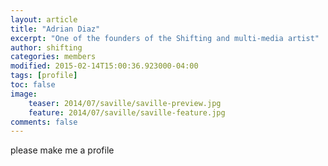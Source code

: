 ```yaml
---
layout: article
title: "Adrian Diaz"
excerpt: "One of the founders of the Shifting and multi-media artist"
author: shifting
categories: members
modified: 2015-02-14T15:00:36.923000-04:00
tags: [profile]
toc: false
image:
	teaser: 2014/07/saville/saville-preview.jpg
	feature: 2014/07/saville/saville-feature.jpg
comments: false
---
```


please make me a profile 
